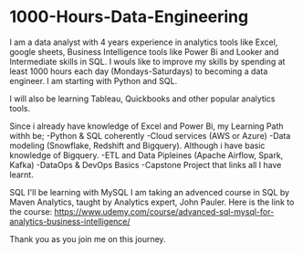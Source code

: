 # 1000-Hours-Data-Engineering
I am a data analyst with 4 years experience in analytics tools like Excel, google sheets, Business Intelligence tools like Power Bi and Looker and Intermediate skills in SQL. I wouls like to improve my skills by spending at least 1000 hours each day (Mondays-Saturdays) to becoming a data engineer. I am starting with Python and SQL.

I will also be learning Tableau, Quickbooks and other popular analytics tools.

Since i already have knowledge of Excel and Power Bi, my Learning Path withh be;
-Python & SQL coherently
-Cloud services (AWS or Azure)
-Data modeling (Snowflake, Redshift and Bigquery). Although i have basic knowledge of Bigquery.
-ETL and Data Pipleines (Apache Airflow, Spark, Kafka)
-DataOps & DevOps Basics
-Capstone Project that links all I have learnt.


SQL
I'll be learning with MySQL
I am taking an advenced course in SQL by Maven Analytics, taught by Analytics expert, John Pauler.
Here is the link to the course: https://www.udemy.com/course/advanced-sql-mysql-for-analytics-business-intelligence/ 

Thank you as you join me on this journey.
